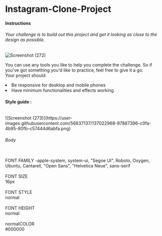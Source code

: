 # Instagram-Clone-Project

#### Instructions
###### Your challenge is to build out this project and get it looking as close to the design as possible.
![Screenshot (272)](https://user-images.githubusercontent.com/56837137/137022918-178a5a8f-f34f-49c2-80b2-b88807a58c05.png)


You can use any tools you like to help you complete the challenge. So if you've got something you'd like to practice, feel free to give it a go.
<br>
Your project should:

<li> Be responsive for desktop and mobile phones
<li> Have minimum functionalities and effects working

#### Style guide :
  <br>
![Screenshot (273)](https://user-images.githubusercontent.com/56837137/137022968-97887396-c0fa-4b95-80fb-c57444d6abfa.png)

###### Body
  <br>
FONT FAMILY
-apple-system, system-ui, "Segoe UI", Roboto, Oxygen, Ubuntu, Cantarell, "Open Sans", "Helvetica Neue", sans-serif<br>
  <br>
FONT SIZE<br>
16px<br>
  <br>
FONT STYLE<br>
normal<br>
  <br>
FONT HEIGHT<br>
normal<br>
  <br>
normalCOLOR<br>
#000000<br>
